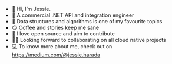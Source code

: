 - 👋 Hi, I’m Jessie.
- 🌱 A commercial .NET API and integration engineer
- 🍵 Data structures and algorithms is one of my favourite topics
- 😌 Coffee and stories keep me sane
- 🐳 I love open source and aim to contribute
- 🧚🏻 Looking forward to collaborating on all cloud native projects
- 💻 To know more about me, check out on https://medium.com/@jessie.harada

<!---
jessieharada6/jessieharada6 is a ✨ special ✨ repository because its `README.md` (this file) appears on your GitHub profile.
You can click the Preview link to take a look at your changes.
--->
